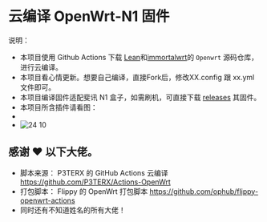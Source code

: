 
# 云编译 OpenWrt-N1 固件

说明：
- 本项目使用 Github Actions 下载 [Lean](https://github.com/coolsnowwolf/lede)和[immortalwrt](https://github.com/immortalwrt/immortalwrt/tree/master)的 `Openwrt` 源码仓库，进行云编译。
- 本项目看心情更新。想要自己编译，直接Fork后，修改XX.config 跟 xx.yml 文件即可。
- 本项目编译固件适配斐讯 N1 盒子，如需刷机，可直接下载 [releases](https://github.com/woni928/My-OpenWrt/releases) 其固件。
- 本项目所含插件请看图：
- 
- ![24 10](https://github.com/user-attachments/assets/1d1c7d0c-a195-4962-a3e5-9a3990fd1d08)

## 感谢 ❤️ 以下大佬。
- 脚本来源： P3TERX 的 GitHub Actions 云编译  https://github.com/P3TERX/Actions-OpenWrt
- 打包脚本： Flippy 的 OpenWrt 打包脚本  https://github.com/ophub/flippy-openwrt-actions
- 同时还有不知道姓名的所有大佬！
